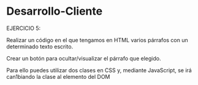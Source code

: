 # Desarrollo-Cliente
EJERCICIO 5:

Realizar un código en el que tengamos en HTML varios párrafos con un determinado texto escrito.

Crear un botón para ocultar/visualizar el párrafo que elegido.

Para ello puedes utilizar dos clases en CSS y, mediante JavaScript, se irá can1biando la clase al elemento del DOM
